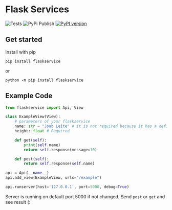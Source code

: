 # Flask Services
![Tests](https://github.com/jlsneto/flaskservice/workflows/Python%20Tests/badge.svg)
![PyPi Publish](https://github.com/jlsneto/flaskservice/workflows/PyPi%20Publish/badge.svg)
[![PyPI version](https://badge.fury.io/py/flaskservice.svg)](https://badge.fury.io/py/flaskservice)

## Get started
Install with pip

`pip install flaskservice`

or

`python -m pip install flaskservice`

## Example Code
```python
from flaskservice import Api, View

class ExampleView(View):
    # parameters of your flaskservice
    name: str = "Joab Leite" # it is not required because it has a defined value
    height: float # Required

    def get(self):
        print(self.name)
        return self.response(message=10)

    def post(self):
        return self.response(self.name)

api = Api(__name__)
api.add_view(ExampleView, urls="/example")

api.runserver(host='127.0.0.1', port=5000, debug=True)
```
Server is running on default port 5000 if not changed.
Send ``post`` or ``get`` and see result (:
